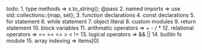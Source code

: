 
todo: 
        1. type methods => x.to_string();                                               @pass
        2. named imports => use std::collections::{map, set};
        3. function declarations
        4. const declarations
        5. for statement
        6. while statement
        7. object literal
        8. custom modules
        9. return statement
        10. block variables
        11. arithmatic operators => + - / *
        12. relational operators => == >= <= > < !=
        13. logical operators => && ||
        14. builtin fs module
        15. array indexing => items[0]

